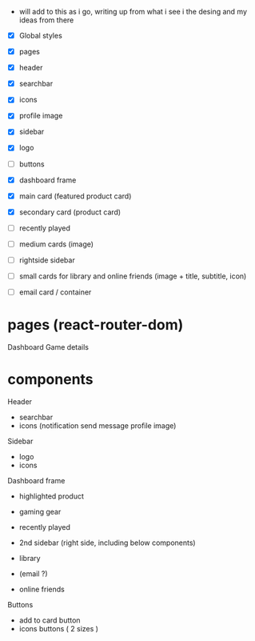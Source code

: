 - will add to this as i go, writing up from what i see i the desing and my ideas from there

- [x] Global styles
- [x] pages
- [x] header
- [x] searchbar
- [x] icons
- [x] profile image
- [x] sidebar
- [x] logo
- [ ] buttons
- [x] dashboard frame
- [x] main card (featured product card)
- [x] secondary card (product card)
- [ ] recently played
- [ ] medium cards (image)
- [ ] rightside sidebar
- [ ] small cards for library and online friends (image + title, subtitle, icon)
- [ ] email card / container


# pages (react-router-dom)
Dashboard
Game details

# components
Header
- searchbar
- icons (notification send message profile image)

Sidebar
- logo
- icons

Dashboard frame 
- highlighted product
- gaming gear
- recently played

- 2nd sidebar (right side, including  below components)
- library
- (email ?)
- online friends 

Buttons
- add to card button
- icons buttons ( 2 sizes )


